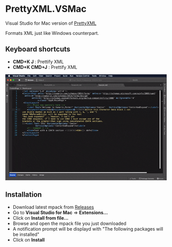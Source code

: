 # PrettyXML.VSMac

Visual Studio for Mac version of [PrettyXML](https://github.com/pmahend1/PrettyXML)

Formats XML just like Windows counterpart.


## Keyboard shortcuts

- **CMD+K J** : Prettify XML  
- **CMD+K CMD+J** : Prettify XML  


![Example](./example.gif)  


## Installation 

- Download latest mpack from [Releases](https://github.com/pmahend1/PrettyXML.VSMac/releases/)
- Go to **Visual Studio for Mac** => **Extensions...**
- Click on **Install from file...**
- Browse and open the mpack file you just downloaded
- A notification prompt will be displayd with "The following packages will be installed"
- Click on **Install**  